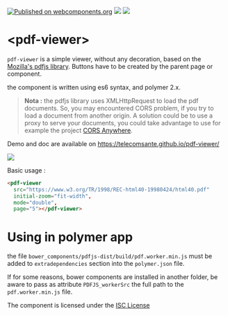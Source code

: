 [![Published on webcomponents.org](https://img.shields.io/badge/webcomponents.org-published-blue.svg)](https://www.webcomponents.org/element/telecomsante/pdf-viewer)
![](https://img.shields.io/badge/polymer-2.x-blue.svg)
![](https://img.shields.io/badge/licence-ISC-brightgreen.svg)


# &lt;pdf-viewer&gt;

`pdf-viewer` is a simple viewer, without any decoration, based on the [Mozilla's pdfjs library](https://github.com/mozilla/pdfjs-dist). Buttons have to be created by the parent page or component.

the component is written using es6 syntax, and polymer 2.x.

> __Nota :__ the pdfjs library uses XMLHttpRequest to load the pdf documents. So, you may encountered CORS problem, if you try to load a document from another origin. A solution could be to use a proxy to serve your documents, you could take advantage to use for example the project [CORS Anywhere](https://github.com/Rob--W/cors-anywhere).

Demo and doc are available on https://telecomsante.github.io/pdf-viewer/

![](demo.gif)

Basic usage :

```html
<pdf-viewer   
  src="https://www.w3.org/TR/1998/REC-html40-19980424/html40.pdf"
  initial-zoom="fit-width",
  mode="double",
  page="5"></pdf-viewer>
```

# Using in polymer app

the file `bower_components/pdfjs-dist/build/pdf.worker.min.js` must be added to `extradependencies` section into the `polymer.json` file.

If for some reasons, bower components are installed in another folder, be aware to pass as attribute `PDFJS_workerSrc` the full path to the `pdf.worker.min.js` file.

The component is licensed under the [ISC License](LICENSE.md)
